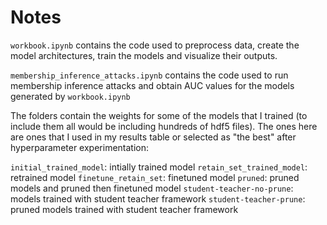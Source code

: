 # Notes

`workbook.ipynb` contains the code used to preprocess data, create the model architectures, train the models and visualize their outputs.

`membership_inference_attacks.ipynb` contains the code used to run membership inference attacks and obtain AUC values for the models generated by `workbook.ipynb`

The folders contain the weights for some of the models that I trained (to include them all would be including hundreds of hdf5 files). The ones here are ones that I used in my results table or selected as "the best" after hyperparameter experimentation:

`initial_trained_model`: intially trained model
`retain_set_trained_model`: retrained model
`finetune_retain_set`: finetuned model
`pruned`: pruned models and pruned then finetuned model
`student-teacher-no-prune`: models trained with student teacher framework
`student-teacher-prune`: pruned models trained with student teacher framework